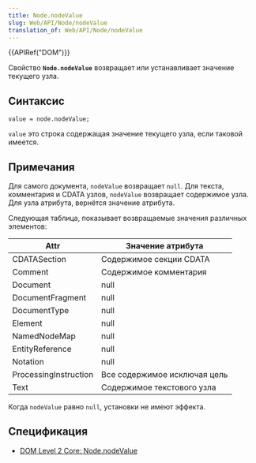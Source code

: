 ```yaml
---
title: Node.nodeValue
slug: Web/API/Node/nodeValue
translation_of: Web/API/Node/nodeValue
---
```

{{APIRef("DOM")}}

Свойство **`Node.nodeValue`** возвращает или устанавливает значение текущего узла.

## Синтаксис

```
value = node.nodeValue;
```

`value` это строка содержащая значение текущего узла, если таковой имеется.

## Примечания

Для самого документа, `nodeValue` возвращает `null`. Для текста, комментария и CDATA узлов, `nodeValue` возвращает содержимое узла. Для узла атрибута, вернётся значение атрибута.

Следующая таблица, показывает возвращаемые значения различных элементов:

| Attr                  | Значение атрибута            |
| --------------------- | ---------------------------- |
| CDATASection          | Содержимое секции CDATA      |
| Comment               | Содержимое комментария       |
| Document              | null                         |
| DocumentFragment      | null                         |
| DocumentType          | null                         |
| Element               | null                         |
| NamedNodeMap          | null                         |
| EntityReference       | null                         |
| Notation              | null                         |
| ProcessingInstruction | Все содержимое исключая цель |
| Text                  | Содержимое текстового узла   |

Когда `nodeValue` равно `null`, установки не имеют эффекта.

## Спецификация

- [DOM Level 2 Core: Node.nodeValue](http://www.w3.org/TR/DOM-Level-2-Core/core.html#ID-F68D080)
